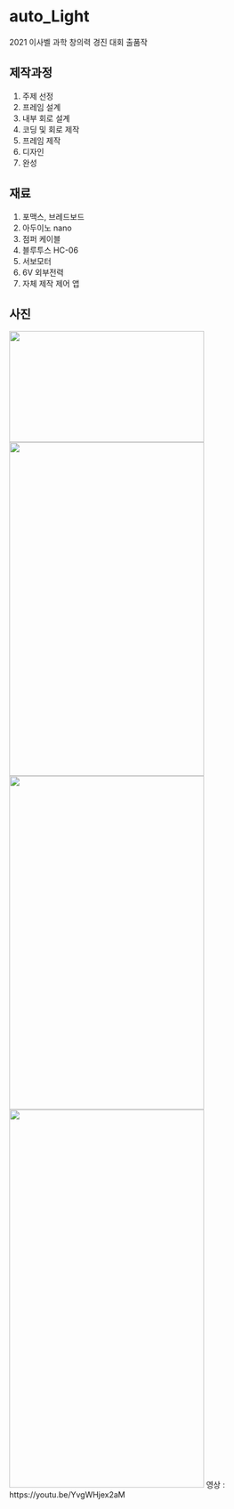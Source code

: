 # auto_Light
2021 이사벨 과학 창의력 경진 대회 출품작

## 제작과정
1. 주제 선정
2. 프레임 설계
3. 내부 회로 설계
4. 코딩 및 회로 제작
5. 프레임 제작
6. 디자인
7. 완성

## 재료
1. 포맥스, 브레드보드
2. 아두이노 nano
3. 점퍼 케이블
4. 블루투스 HC-06
5. 서보모터
6. 6V 외부전력
7. 자체 제작 제어 앱

## 사진
<img src="https://user-images.githubusercontent.com/84177301/147827318-74732524-4b70-423f-b507-4cd2f6111e97.jpg" width="350" height="200"/>
<img src="https://user-images.githubusercontent.com/84177301/147827387-9bdd9740-973c-4978-8475-db483cad943e.jpg" width="350" height="600"/>
<img src="https://user-images.githubusercontent.com/84177301/147827391-2acd1e73-cd6b-450a-a6e2-917289ef6798.jpg" width="350" height="600"/>
<img src="https://user-images.githubusercontent.com/84177301/147827399-8948d2fe-9034-4834-a6b9-e99257761301.jpg" width="350" height="680"/>
영상 : https://youtu.be/YvgWHjex2aM
